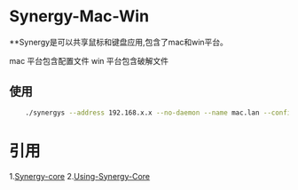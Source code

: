 # Synergy-Mac-Win
**Synergy是可以共享鼠标和键盘应用,包含了mac和win平台。

mac 平台包含配置文件
win 平台包含破解文件

## 使用

```bash
    ./synergys --address 192.168.x.x --no-daemon --name mac.lan --config ./base.conf
```

# 引用
1.[Synergy-core](https://github.com/symless/synergy-core)
2.[Using-Synergy-Core](https://developpaper.com/using-synergy-core/)